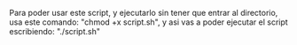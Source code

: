 Para poder usar este script, y ejecutarlo sin tener que entrar al directorio, usa este comando: "chmod +x script.sh", y asi vas a poder ejecutar el script escribiendo: "./script.sh"
